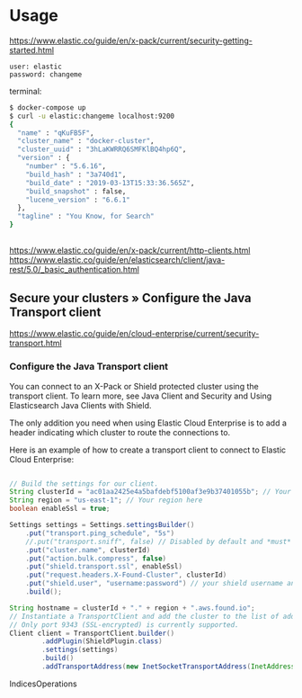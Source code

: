 # Usage


https://www.elastic.co/guide/en/x-pack/current/security-getting-started.html

```
user: elastic
password: changeme

```


terminal:

```bash
$ docker-compose up
$ curl -u elastic:changeme localhost:9200
{
  "name" : "qKuFB5F",
  "cluster_name" : "docker-cluster",
  "cluster_uuid" : "3hLaKWRRQ6SMFKlBQ4hp6Q",
  "version" : {
    "number" : "5.6.16",
    "build_hash" : "3a740d1",
    "build_date" : "2019-03-13T15:33:36.565Z",
    "build_snapshot" : false,
    "lucene_version" : "6.6.1"
  },
  "tagline" : "You Know, for Search"
}


```

##

https://www.elastic.co/guide/en/x-pack/current/http-clients.html
https://www.elastic.co/guide/en/elasticsearch/client/java-rest/5.0/_basic_authentication.html

##  Secure your clusters » Configure the Java Transport client

https://www.elastic.co/guide/en/cloud-enterprise/current/security-transport.html

### Configure the Java Transport client

You can connect to an X-Pack or Shield protected cluster using the transport client. To learn more, see Java Client and Security and Using Elasticsearch Java Clients with Shield.

The only addition you need when using Elastic Cloud Enterprise is to add a header indicating which cluster to route the connections to.

Here is an example of how to create a transport client to connect to Elastic Cloud Enterprise:

```java

// Build the settings for our client.
String clusterId = "ac01aa2425e4a5bafdebf5100af3e9b37401055b"; // Your cluster ID here
String region = "us-east-1"; // Your region here
boolean enableSsl = true;

Settings settings = Settings.settingsBuilder()
    .put("transport.ping_schedule", "5s")
    //.put("transport.sniff", false) // Disabled by default and *must* be disabled.
    .put("cluster.name", clusterId)
    .put("action.bulk.compress", false)
    .put("shield.transport.ssl", enableSsl)
    .put("request.headers.X-Found-Cluster", clusterId)
    .put("shield.user", "username:password") // your shield username and password
    .build();

String hostname = clusterId + "." + region + ".aws.found.io";
// Instantiate a TransportClient and add the cluster to the list of addresses to connect to.
// Only port 9343 (SSL-encrypted) is currently supported.
Client client = TransportClient.builder()
        .addPlugin(ShieldPlugin.class)
        .settings(settings)
        .build()
        .addTransportAddress(new InetSocketTransportAddress(InetAddress.getByName(hostname), 9343));

```


IndicesOperations
